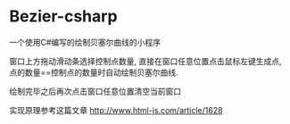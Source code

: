# Bezier-csharp

一个使用C#编写的绘制贝塞尔曲线的小程序

窗口上方拖动滑动条选择控制点数量, 直接在窗口任意位置点击鼠标左键生成点, 点的数量==控制点的数量时自动绘制贝塞尔曲线.

绘制完毕之后再次点击窗口任意位置清空当前窗口

实现原理参考这篇文章 http://www.html-js.com/article/1628
